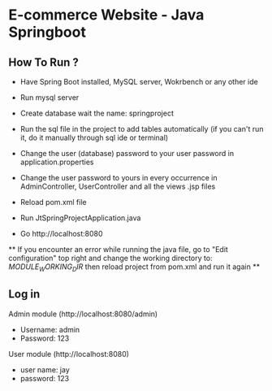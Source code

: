 # E-commerce Website - Java Springboot

## How To Run ?

- Have Spring Boot installed,  MySQL server, Wokrbench or any other ide


- Run mysql server


- Create database wait the name: springproject


- Run the sql file in the project to add tables automatically (if you can't run it, do it manually through sql ide or terminal)


- Change the user (database) password to your user password in application.properties


- Change the user password to yours in every occurrence in AdminController, UserController and all the views .jsp files


- Reload pom.xml file


- Run JtSpringProjectApplication.java


- Go http://localhost:8080 



** If you encounter an error while running the java file, go to "Edit configuration" top right and change the working directory to: $MODULE_WORKING_DIR$ then reload project from pom.xml and run it again **


## Log in 
Admin module (http://localhost:8080/admin) 
-  Username: admin
-  Password: 123

  User module (http://localhost:8080)
-  user name: jay 
-  password: 123

